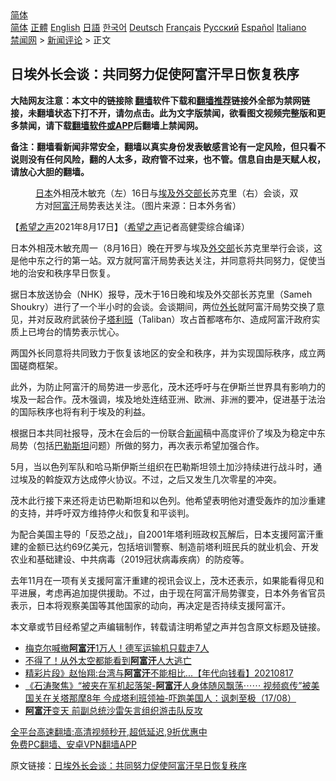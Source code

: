  <!-- 面包屑导航 --> <div class="breadcrumb"><!-- GTranslate: https://gtranslate.io/ -->  <div class="switcher notranslate">  <div class="selected">  <a href="#" onclick="return false;"> 简体</a>  </div>  <div class="option">  <a href="https://www.bannedbook.org" onclick="doGTranslate('zh-CN|zh-CN');jQuery('div.switcher div.selected a').html(jQuery(this).html());return false;" title="简体中文" class="nturl selected"> 简体</a>  <a href="https://www.bannedbook.org/zh-tw/" onclick="doGTranslate('zh-CN|zh-TW');jQuery('div.switcher div.selected a').html(jQuery(this).html());return false;" title="繁體中文" class="nturl"> 正體</a>  <a href="https://www.bannedbook.org/en/" onclick="doGTranslate('zh-CN|en');jQuery('div.switcher div.selected a').html(jQuery(this).html());return false;" title="English" class="nturl"> English</a>  <a href="https://www.bannedbook.org/ja/" onclick="doGTranslate('zh-CN|ja');jQuery('div.switcher div.selected a').html(jQuery(this).html());return false;" title="日本語" class="nturl"> 日語</a>  <a href="https://www.bannedbook.org/ko/" onclick="doGTranslate('zh-CN|ko');jQuery('div.switcher div.selected a').html(jQuery(this).html());return false;" title="한국어" class="nturl"> 한국어</a>  <a href="https://www.bannedbook.org/de/" onclick="doGTranslate('zh-CN|de');jQuery('div.switcher div.selected a').html(jQuery(this).html());return false;" title="Deutsch" class="nturl"> Deutsch</a>  <a href="https://www.bannedbook.org/fr/" onclick="doGTranslate('zh-CN|fr');jQuery('div.switcher div.selected a').html(jQuery(this).html());return false;" title="Français" class="nturl"> Français</a>  <a href="https://www.bannedbook.org/ru/" onclick="doGTranslate('zh-CN|ru');jQuery('div.switcher div.selected a').html(jQuery(this).html());return false;" title="Русский" class="nturl"> Русский</a>  <a href="https://www.bannedbook.org/es/" onclick="doGTranslate('zh-CN|es');jQuery('div.switcher div.selected a').html(jQuery(this).html());return false;" title="Español" class="nturl"> Español</a>  <a href="https://www.bannedbook.org/it/" onclick="doGTranslate('zh-CN|it');jQuery('div.switcher div.selected a').html(jQuery(this).html());return false;" title="Italiano" class="nturl"> Italiano</a>  </div>  </div>      <div class='breadcrumb-sub'><!-- Breadcrumb NavXT 6.3.0 --> <a href="https://www.bannedbook.org/" class="home">禁闻网</a> &gt; <a href="https://www.bannedbook.org/bnews/comments/" class="category">新闻评论</a> &gt; 正文</div></div><h2>日埃外长会谈：共同努力促使阿富汗早日恢复秩序</h2> <p class="notice"><b>大陆网友注意：本文中的链接除 <a href="https://github.com/bannedbook/fanqiang" >翻墙</a>软件下载和<a href="https://github.com/killgcd/justmysocks/blob/master/README.md">翻墙推荐</a>链接外全部为禁网链接，未翻墙状态下打不开，请勿点击。此为文字版禁闻，欲看图文视频完整版和更多禁闻，请下载<a href="https://github.com/bannedbook/fanqiang">翻墙软件或APP</a>后翻墙上禁闻网。</p><p>备注：翻墙看新闻非常安全，翻墙以真实身份发表敏感言论有一定风险，但只看不说则没有任何风险，翻的人太多，政府管不过来，也不管。信息自由是天赋人权，请放心大胆的翻墙。</b></p>  <div class="entry"> <figure> <p><figcaption><a href="https://www.bannedbook.org/bnews/tag/%e6%97%a5%e6%9c%ac/" class="st_tag internal_tag" rel="tag" title="标签 日本 下的日志">日本</a>外相茂木敏充（左）16日与<a href="https://www.bannedbook.org/bnews/tag/%e5%9f%83%e5%8f%8a/" class="st_tag internal_tag" rel="tag" title="标签 埃及 下的日志">埃及</a><a href="https://www.bannedbook.org/bnews/tag/%e5%a4%96%e4%ba%a4%e9%83%a8%e9%95%bf/" class="st_tag internal_tag" rel="tag" title="标签 外交部长 下的日志">外交部长</a>苏克里（右）会谈，双方对<a href="https://www.bannedbook.org/bnews/tag/%e9%98%bf%e5%af%8c%e6%b1%97/" class="st_tag internal_tag" rel="tag" title="标签 阿富汗 下的日志">阿富汗</a>局势表达关注。（图片来源：日本外务省）</figcaption></figure> <p>【<span class='wp_keywordlink_affiliate'><a href="https://www.soundofhope.org" title="希望之声" target="_blank">希望之声</a></span>2021年8月17日】（<a href="https://www.bannedbook.org/bnews/tag/%e5%b8%8c%e6%9c%9b%e4%b9%8b%e5%a3%b0/" class="st_tag internal_tag" rel="tag" title="标签 希望之声 下的日志">希望之声</a>记者高健雯综合编译）</p> <p>日本外相茂木敏充周一（8月16日）晚在开罗与埃及<a href="https://www.bannedbook.org/bnews/tag/%E5%A4%96%E4%BA%A4%E9%83%A8/" class="st_tag internal_tag" rel="tag" title="标签 外交部 下的日志">外交部</a>长苏克里举行会谈，这是他中东之行的第一站。双方就阿富汗局势表达关注，并同意将共同努力，促使当地的治安和秩序早日恢复。</p> <p>据日本放送协会（NHK）报导，茂木于16日晚和埃及外交部长苏克里（Sameh Shoukry）进行了一个半小时的会谈。会谈期间，两位<a href="https://www.bannedbook.org/bnews/tag/%E5%A4%96%E9%95%BF/" class="st_tag internal_tag" rel="tag" title="标签 外长 下的日志">外长</a>就阿富汗局势交换了意见，并对反政府武装份子<a href="https://www.bannedbook.org/bnews/tag/%e5%a1%94%e5%88%a9%e7%8f%ad/" class="st_tag internal_tag" rel="tag" title="标签 塔利班 下的日志">塔利班</a>（Taliban）攻占首都喀布尔、造成阿富汗政府实质上已垮台的情势表示忧心。</p>  <p>两国外长同意将共同致力于恢复该地区的安全和秩序，并为实现国际秩序，成立两国磋商框架。</p> <p>此外，为防止阿富汗的局势进一步恶化，茂木还呼吁与在伊斯兰世界具有影响力的埃及一起合作。茂木强调，埃及地处连结亚洲、欧洲、非洲的要冲，促进基于法治的国际秩序也将有利于埃及的利益。</p> <p>根据日本共同社报导，茂木在会后的一份联合<span class='wp_keywordlink_affiliate'><a href="https://www.bannedbook.org/" title="新闻">新闻</a></span>稿中高度评价了埃及为稳定中东局势（包括<a href="https://www.bannedbook.org/bnews/tag/%e5%b7%b4%e5%8b%92%e6%96%af%e5%9d%a6/" class="st_tag internal_tag" rel="tag" title="标签 巴勒斯坦 下的日志">巴勒斯坦</a>问题）所做的努力，再次表示希望加强合作。</p>  <p>5月，当以色列军队和哈马斯伊斯兰组织在巴勒斯坦领土加沙持续进行战斗时，通过埃及的斡旋双方达成停火协议。不过，之后又发生几次零星的冲突。</p> <p>茂木此行接下来还将走访巴勒斯坦和以色列。他希望表明他对遭受轰炸的加沙重建的支持，并呼吁双方维持停火和恢复和平谈判。</p> <p>为配合美国主导的「反恐之战」，自2001年塔利班政权瓦解后，日本支援阿富汗重建的金额已达约69亿美元，包括培训警察、制造前塔利班民兵的就业机会、开发农业和基础建设、中共病毒（2019冠状病毒疾病）的防疫等。</p>  <p>去年11月在一项有关支援阿富汗重建的视讯会议上，茂木还表示，如果能看得见和平进展，考虑再追加提供援助。不过，由于现在阿富汗局势骤变，日本外务省官员表示，日本将观察美国等其他国家的动向，再决定是否持续支援阿富汗。</p> <p>本文章或节目经希望之声编辑制作，转载请注明希望之声并包含原文标题及链接。 </p> <ul class='op-related-articles' title='相关阅读'> <li><a href='https://www.bannedbook.org/bnews/worldnews/20210818/1608079.html' target='_blank'>梅克尔喊撤<b>阿富汗</b>1万人！德军运输机只载走7人</a></li> <li><a href='https://www.bannedbook.org/bnews/worldnews/20210817/1608062.html' target='_blank'>不得了！从外太空都能看到<b>阿富汗</b>人大逃亡</a></li> <li><a href='https://www.bannedbook.org/bnews/taiwannews/20210817/1608050.html' target='_blank'>精彩片段》赵怡翔:台湾与<b>阿富汗</b>不能相比...【年代向钱看】20210817</a></li> <li><a href='https://www.bannedbook.org/bnews/bannedvideo/20210817/1608043.html' target='_blank'>《石涛聚焦》“被夹在军机起落架-<b>阿富汗</b>人身体随风飘荡⋯⋯ 视频疯传”被美国关在关塔那摩8年 今成塔利班领袖-吓跑美国人：讽刺至极（17/08）</a></li> <li><a href='https://www.bannedbook.org/bnews/worldnews/20210817/1608041.html' target='_blank'><b>阿富汗</b>变天 前副总统沙雷矢言组织游击队反攻</a></li> </ul> <p class="texttj"> <a href="https://github.com/bannedbook/fanqiang/wiki/V2ray%E6%9C%BA%E5%9C%BA" target="_blank">全平台高速翻墙:高清视频秒开,超低延迟,9折优惠中</a><br/> <a href="https://github.com/bannedbook/fanqiang/wiki/%E7%A6%81%E9%97%BB%E7%BD%91%E5%AE%89%E5%8D%93%E7%BF%BB%E5%A2%99%E6%96%B0%E9%97%BBAPP" target="_blank">免费PC翻墙、安卓VPN翻墙APP</a></p> <p>原文链接：<a class="src_link"  href="https://www.soundofhope.org/post/536231" target="_blank">日埃外长会谈：共同努力促使阿富汗早日恢复秩序</a></p><a name='sharetosocial'></a>  <div style="margin-bottom:5px;padding-bottom:5px;clear:both"> <div id="archive-pix-1" class="banner-ads"> <!-- AuctionX Display platform tag START --> <div id="26318x728x90x621x_ADSLOT2" clicktrack="%%CLICK_URL_ESC%%"></div> <!-- AuctionX Display platform tag END --> </div> <div id="archive-pix-2" class="banner-ads"> <!-- AuctionX Display platform tag START --> <div id="26315x300x250x621x_ADSLOT2" clicktrack="%%CLICK_URL_ESC%%"></div> <!-- AuctionX Display platform tag END --> </div> </div>  <div id="archive-pix-1" class="banner-ads"> <!-- AuctionX Display platform tag START --> <div id="26318x728x90x621x_ADSLOT3" clicktrack="%%CLICK_URL_ESC%%"></div> <!-- AuctionX Display platform tag END --> </div> </div><!--END ENTRY--> 